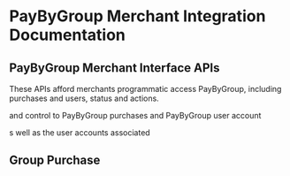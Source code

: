 
# PayByGroup Merchant Integration Documentation

## PayByGroup Merchant Interface APIs

These APIs afford merchants programmatic access PayByGroup, including purchases and users, status and actions.



and control to 
PayByGroup purchases and PayByGroup user account

s well as the user accounts associated


## Group Purchase